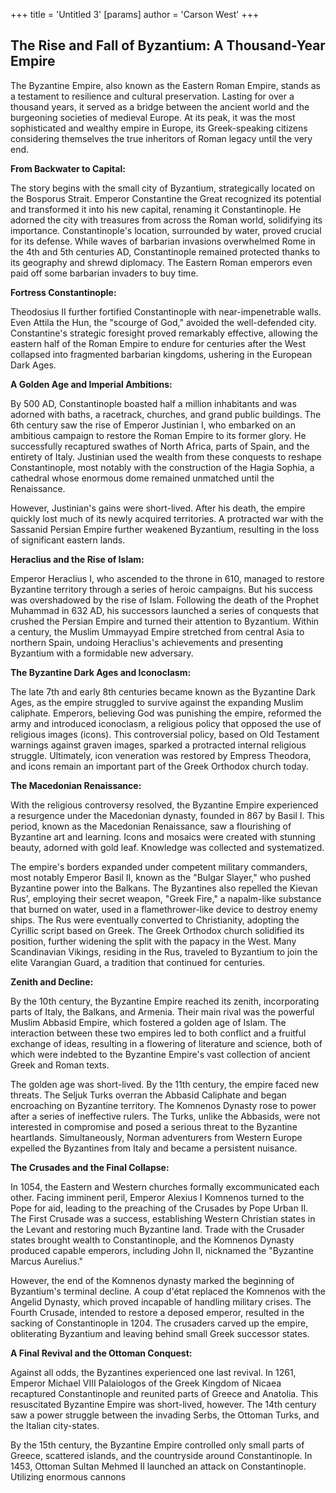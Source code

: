 +++
 title = 'Untitled 3'
[params]
	author = 'Carson West'
+++
## The Rise and Fall of Byzantium: A Thousand-Year Empire

The Byzantine Empire, also known as the Eastern Roman Empire, stands as a testament to resilience and cultural preservation. Lasting for over a thousand years, it served as a bridge between the ancient world and the burgeoning societies of medieval Europe. At its peak, it was the most sophisticated and wealthy empire in Europe, its Greek-speaking citizens considering themselves the true inheritors of Roman legacy until the very end.

**From Backwater to Capital:**

The story begins with the small city of Byzantium, strategically located on the Bosporus Strait. Emperor Constantine the Great recognized its potential and transformed it into his new capital, renaming it Constantinople. He adorned the city with treasures from across the Roman world, solidifying its importance. Constantinople's location, surrounded by water, proved crucial for its defense. While waves of barbarian invasions overwhelmed Rome in the 4th and 5th centuries AD, Constantinople remained protected thanks to its geography and shrewd diplomacy. The Eastern Roman emperors even paid off some barbarian invaders to buy time.

**Fortress Constantinople:**

Theodosius II further fortified Constantinople with near-impenetrable walls. Even Attila the Hun, the "scourge of God," avoided the well-defended city. Constantine's strategic foresight proved remarkably effective, allowing the eastern half of the Roman Empire to endure for centuries after the West collapsed into fragmented barbarian kingdoms, ushering in the European Dark Ages.

**A Golden Age and Imperial Ambitions:**

By 500 AD, Constantinople boasted half a million inhabitants and was adorned with baths, a racetrack, churches, and grand public buildings. The 6th century saw the rise of Emperor Justinian I, who embarked on an ambitious campaign to restore the Roman Empire to its former glory. He successfully recaptured swathes of North Africa, parts of Spain, and the entirety of Italy. Justinian used the wealth from these conquests to reshape Constantinople, most notably with the construction of the Hagia Sophia, a cathedral whose enormous dome remained unmatched until the Renaissance.

However, Justinian's gains were short-lived. After his death, the empire quickly lost much of its newly acquired territories. A protracted war with the Sassanid Persian Empire further weakened Byzantium, resulting in the loss of significant eastern lands.

**Heraclius and the Rise of Islam:**

Emperor Heraclius I, who ascended to the throne in 610, managed to restore Byzantine territory through a series of heroic campaigns. But his success was overshadowed by the rise of Islam. Following the death of the Prophet Muhammad in 632 AD, his successors launched a series of conquests that crushed the Persian Empire and turned their attention to Byzantium. Within a century, the Muslim Ummayyad Empire stretched from central Asia to northern Spain, undoing Heraclius's achievements and presenting Byzantium with a formidable new adversary.

**The Byzantine Dark Ages and Iconoclasm:**

The late 7th and early 8th centuries became known as the Byzantine Dark Ages, as the empire struggled to survive against the expanding Muslim caliphate.  Emperors, believing God was punishing the empire, reformed the army and introduced iconoclasm, a religious policy that opposed the use of religious images (icons). This controversial policy, based on Old Testament warnings against graven images, sparked a protracted internal religious struggle. Ultimately, icon veneration was restored by Empress Theodora, and icons remain an important part of the Greek Orthodox church today.

**The Macedonian Renaissance:**

With the religious controversy resolved, the Byzantine Empire experienced a resurgence under the Macedonian dynasty, founded in 867 by Basil I. This period, known as the Macedonian Renaissance, saw a flourishing of Byzantine art and learning. Icons and mosaics were created with stunning beauty, adorned with gold leaf. Knowledge was collected and systematized.

The empire's borders expanded under competent military commanders, most notably Emperor Basil II, known as the "Bulgar Slayer," who pushed Byzantine power into the Balkans. The Byzantines also repelled the Kievan Rus', employing their secret weapon, "Greek Fire," a napalm-like substance that burned on water, used in a flamethrower-like device to destroy enemy ships. The Rus were eventually converted to Christianity, adopting the Cyrillic script based on Greek. The Greek Orthodox church solidified its position, further widening the split with the papacy in the West.  Many Scandinavian Vikings, residing in the Rus, traveled to Byzantium to join the elite Varangian Guard, a tradition that continued for centuries.

**Zenith and Decline:**

By the 10th century, the Byzantine Empire reached its zenith, incorporating parts of Italy, the Balkans, and Armenia. Their main rival was the powerful Muslim Abbasid Empire, which fostered a golden age of Islam. The interaction between these two empires led to both conflict and a fruitful exchange of ideas, resulting in a flowering of literature and science, both of which were indebted to the Byzantine Empire's vast collection of ancient Greek and Roman texts.

The golden age was short-lived. By the 11th century, the empire faced new threats. The Seljuk Turks overran the Abbasid Caliphate and began encroaching on Byzantine territory. The Komnenos Dynasty rose to power after a series of ineffective rulers. The Turks, unlike the Abbasids, were not interested in compromise and posed a serious threat to the Byzantine heartlands. Simultaneously, Norman adventurers from Western Europe expelled the Byzantines from Italy and became a persistent nuisance.

**The Crusades and the Final Collapse:**

In 1054, the Eastern and Western churches formally excommunicated each other. Facing imminent peril, Emperor Alexius I Komnenos turned to the Pope for aid, leading to the preaching of the Crusades by Pope Urban II. The First Crusade was a success, establishing Western Christian states in the Levant and restoring much Byzantine land. Trade with the Crusader states brought wealth to Constantinople, and the Komnenos Dynasty produced capable emperors, including John II, nicknamed the "Byzantine Marcus Aurelius."

However, the end of the Komnenos dynasty marked the beginning of Byzantium's terminal decline. A coup d'état replaced the Komnenos with the Angelid Dynasty, which proved incapable of handling military crises. The Fourth Crusade, intended to restore a deposed emperor, resulted in the sacking of Constantinople in 1204. The crusaders carved up the empire, obliterating Byzantium and leaving behind small Greek successor states.

**A Final Revival and the Ottoman Conquest:**

Against all odds, the Byzantines experienced one last revival. In 1261, Emperor Michael VIII Palaiologos of the Greek Kingdom of Nicaea recaptured Constantinople and reunited parts of Greece and Anatolia. This resuscitated Byzantine Empire was short-lived, however. The 14th century saw a power struggle between the invading Serbs, the Ottoman Turks, and the Italian city-states.

By the 15th century, the Byzantine Empire controlled only small parts of Greece, scattered islands, and the countryside around Constantinople. In 1453, Ottoman Sultan Mehmed II launched an attack on Constantinople. Utilizing enormous cannons